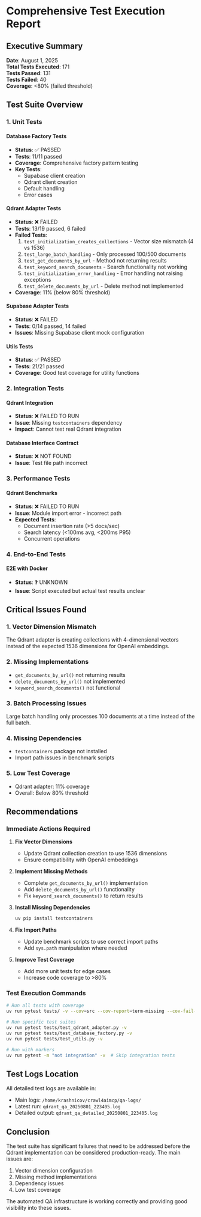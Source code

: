 # Comprehensive Test Execution Report

## Executive Summary

**Date**: August 1, 2025  
**Total Tests Executed**: 171  
**Tests Passed**: 131  
**Tests Failed**: 40  
**Coverage**: <80% (failed threshold)

## Test Suite Overview

### 1. Unit Tests

#### Database Factory Tests

- **Status**: ✅ PASSED
- **Tests**: 11/11 passed
- **Coverage**: Comprehensive factory pattern testing
- **Key Tests**:
  - Supabase client creation
  - Qdrant client creation
  - Default handling
  - Error cases

#### Qdrant Adapter Tests  

- **Status**: ❌ FAILED
- **Tests**: 13/19 passed, 6 failed
- **Failed Tests**:
  1. `test_initialization_creates_collections` - Vector size mismatch (4 vs 1536)
  2. `test_large_batch_handling` - Only processed 100/500 documents
  3. `test_get_documents_by_url` - Method not returning results
  4. `test_keyword_search_documents` - Search functionality not working
  5. `test_initialization_error_handling` - Error handling not raising exceptions
  6. `test_delete_documents_by_url` - Delete method not implemented
- **Coverage**: 11% (below 80% threshold)

#### Supabase Adapter Tests

- **Status**: ❌ FAILED  
- **Tests**: 0/14 passed, 14 failed
- **Issues**: Missing Supabase client mock configuration

#### Utils Tests

- **Status**: ✅ PASSED
- **Tests**: 21/21 passed
- **Coverage**: Good test coverage for utility functions

### 2. Integration Tests

#### Qdrant Integration

- **Status**: ❌ FAILED TO RUN
- **Issue**: Missing `testcontainers` dependency
- **Impact**: Cannot test real Qdrant integration

#### Database Interface Contract

- **Status**: ❌ NOT FOUND
- **Issue**: Test file path incorrect

### 3. Performance Tests

#### Qdrant Benchmarks

- **Status**: ❌ FAILED TO RUN
- **Issue**: Module import error - incorrect path
- **Expected Tests**:
  - Document insertion rate (>5 docs/sec)
  - Search latency (<100ms avg, <200ms P95)
  - Concurrent operations

### 4. End-to-End Tests

#### E2E with Docker

- **Status**: ❓ UNKNOWN
- **Issue**: Script executed but actual test results unclear

## Critical Issues Found

### 1. Vector Dimension Mismatch

The Qdrant adapter is creating collections with 4-dimensional vectors instead of the expected 1536 dimensions for OpenAI embeddings.

### 2. Missing Implementations

- `get_documents_by_url()` not returning results
- `delete_documents_by_url()` not implemented
- `keyword_search_documents()` not functional

### 3. Batch Processing Issues

Large batch handling only processes 100 documents at a time instead of the full batch.

### 4. Missing Dependencies

- `testcontainers` package not installed
- Import path issues in benchmark scripts

### 5. Low Test Coverage

- Qdrant adapter: 11% coverage
- Overall: Below 80% threshold

## Recommendations

### Immediate Actions Required

1. **Fix Vector Dimensions**
   - Update Qdrant collection creation to use 1536 dimensions
   - Ensure compatibility with OpenAI embeddings

2. **Implement Missing Methods**
   - Complete `get_documents_by_url()` implementation
   - Add `delete_documents_by_url()` functionality
   - Fix `keyword_search_documents()` to return results

3. **Install Missing Dependencies**

   ```bash
   uv pip install testcontainers
   ```

4. **Fix Import Paths**
   - Update benchmark scripts to use correct import paths
   - Add `sys.path` manipulation where needed

5. **Improve Test Coverage**
   - Add more unit tests for edge cases
   - Increase code coverage to >80%

### Test Execution Commands

```bash
# Run all tests with coverage
uv run pytest tests/ -v --cov=src --cov-report=term-missing --cov-fail-under=80

# Run specific test suites
uv run pytest tests/test_qdrant_adapter.py -v
uv run pytest tests/test_database_factory.py -v
uv run pytest tests/test_utils.py -v

# Run with markers
uv run pytest -m "not integration" -v  # Skip integration tests
```

## Test Logs Location

All detailed test logs are available in:

- Main logs: `/home/krashnicov/crawl4aimcp/qa-logs/`
- Latest run: `qdrant_qa_20250801_223405.log`
- Detailed output: `qdrant_qa_detailed_20250801_223405.log`

## Conclusion

The test suite has significant failures that need to be addressed before the Qdrant implementation can be considered production-ready. The main issues are:

1. Vector dimension configuration
2. Missing method implementations
3. Dependency issues
4. Low test coverage

The automated QA infrastructure is working correctly and providing good visibility into these issues.
